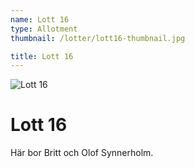 ```yaml
---
name: Lott 16
type: Allotment
thumbnail: /lotter/lott16-thumbnail.jpg

title: Lott 16
---
```


![Lott 16](/lotter/lott16.jpg#left)

# Lott 16

Här bor Britt och Olof Synnerholm.
